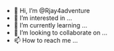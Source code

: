 - 👋 Hi, I’m @Rjay4adventure
- 👀 I’m interested in ...
- 🌱 I’m currently learning ...
- 💞️ I’m looking to collaborate on ...
- 📫 How to reach me ...

<!---
Rjay4adventure/Rjay4adventure is a ✨ special ✨ repository because its `README.md` (this file) appears on your GitHub profile.
You can click the Preview link to take a look at your changes.
--->
